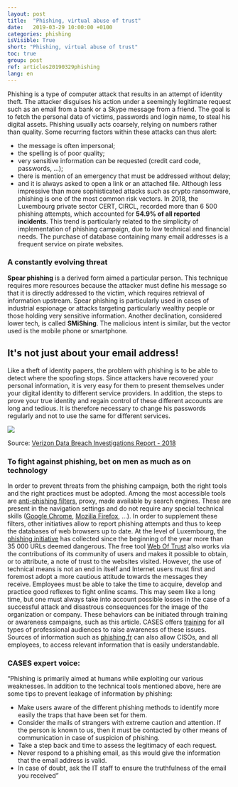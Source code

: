 ```yaml
---
layout: post
title:  "Phishing, virtual abuse of trust"
date:   2019-03-29 10:00:00 +0100
categories: phishing
isVisible: True
short: "Phishing, virtual abuse of trust"
toc: true
group: post
ref: articles20190329phishing
lang: en
---
```

Phishing is a type of computer attack that results in an attempt of identity theft. The attacker disguises his action under a seemingly legitimate request such as an email from a bank or a Skype message from a friend. The goal is to fetch the personal data of victims, passwords and login name, to steal his digital assets. Phishing usually acts coarsely, relying on numbers rather than quality. Some recurring factors within these attacks can thus alert:
*	the message is often impersonal;
*	the spelling is of poor quality;
*	very sensitive information can be requested (credit card code, passwords, ...);
*	there is mention of an emergency that must be addressed without delay;
*	and it is always asked to open a link or an attached file.
Although less impressive than more sophisticated attacks such as crypto ransomware, phishing is one of the most common risk vectors. In 2018, the Luxembourg private sector CERT, CIRCL, recorded more than 6 500 phishing attempts, which accounted for **54.9% of all reported incidents**. This trend is particularly related to the simplicity of implementation of phishing campaign, due to low technical and financial needs. The purchase of database containing many email addresses is a frequent service on pirate websites.

### A constantly evolving threat
**Spear phishing** is a derived form aimed a particular person. This technique requires more resources because the attacker must define his message so that it is directly addressed to the victim, which requires retrieval of information upstream. Spear phishing is particularly used in cases of industrial espionage or attacks targeting particularly wealthy people or those holding very sensitive information. Another declination, considered lower tech, is called **SMiShing**. The malicious intent is similar, but the vector used is the mobile phone or smartphone.

## It's not just about your email address!
Like a theft of identity papers, the problem with phishing is to be able to detect where the spoofing stops. Since attackers have recovered your personal information, it is very easy for them to present themselves under your digital identity to different service providers. In addition, the steps to prove your true identity and regain control of these different accounts are long and tedious. It is therefore necessary to change his passwords regularly and not to use the same for different services.

<img src="{% link assets/img/2019/phishing_en.png %}" />

Source: [Verizon Data Breach Investigations Report - 2018](https://www.phishingbox.com/assets/files/images/Verizon-Data-Breach-Investigations-Report-2018.pdf)

### To fight against phishing, bet on men as much as on technology
In order to prevent threats from the phishing campaign, both the right tools and the right practices must be adopted.
Among the most accessible tools are [anti-phishing filters](https://www.cases.lu/knowhow/glossary/WebFilterProxy_fr.html), proxy, made available by search engines. These are present in the navigation settings and do not require any special technical skills ([Google Chrome](https://support.google.com/chrome/answer/114836?hl=fr&ref_topic=7437824), [Mozilla Firefox](https://support.mozilla.org/en-US/kb/how-does-phishing-and-malware-protection-work), ...). In order to supplement these filters, other initiatives allow to report phishing attempts and thus to keep the databases of web browsers up to date. At the level of Luxembourg, the [phishing initiative](https://phishing-initiative.lu/contrib/) has collected since the beginning of the year more than 35 000 URLs deemed dangerous. The free tool [Web Of Trust](https://www.mywot.com/) also works via the contributions of its community of users and makes it possible to obtain, or to attribute, a note of trust to the websites visited.
However, the use of technical means is not an end in itself and Internet users must first and foremost adopt a more cautious attitude towards the messages they receive. Employees must be able to take the time to acquire, develop and practice good reflexes to fight online scams. This may seem like a long time, but one must always take into account possible losses in the case of a successful attack and disastrous consequences for the image of the organization or company. These behaviors can be initiated through training or awareness campaigns, such as this article. CASES offers [training](https://www.cases.lu/services/trainings.html) for all types of professional audiences to raise awareness of these issues. Sources of information such as [phishing.fr](http://phishing.fr) can also allow CISOs, and all employees, to access relevant information that is easily understandable.

### CASES expert voice:
“Phishing is primarily aimed at humans while exploiting our various weaknesses. In addition to the technical tools mentioned above, here are some tips to prevent leakage of information by phishing:
*	Make users aware of the different phishing methods to identify more easily the traps that have been set for them.
*	Consider the mails of strangers with extreme caution and attention. If the person is known to us, then it must be contacted by other means of communication in case of suspicion of phishing.
*	Take a step back and time to assess the legitimacy of each request.
*	Never respond to a phishing email, as this would give the information that the email address is valid.
*	In case of doubt, ask the IT staff to ensure the truthfulness of the email you received”
